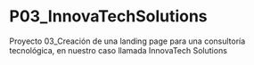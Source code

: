 # P03_InnovaTechSolutions
Proyecto 03_Creación de una landing page para una consultoría tecnológica, en nuestro caso llamada InnovaTech Solutions
